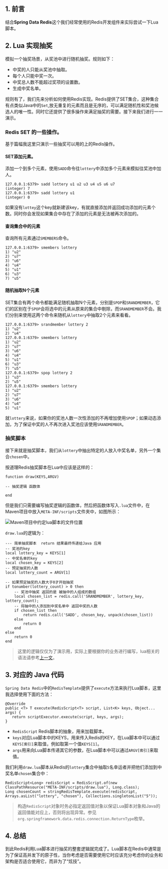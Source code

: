 ## 1. 前言

结合**Spring Data Redis**这个我们经常使用的Redis开发组件来实际尝试一下Lua 脚本。

## 2. Lua 实现抽奖

模拟一个抽奖场景，从奖池中进行随机抽奖。规则如下：

- 中奖的人只能从奖池中抽取。
- 每个人只能中奖一次。
- 中奖总人数不能超过奖项的设置数。
- 生成中奖名单。

规则有了，我们先来分析如何使用Redis实现。Redis提供了SET集合，这种集合有点类似Java中的`Set`,放无重复的元素而且是无序的，可以满足随机性和奖池候选人的唯一性。同时它还提供了很多操作来满足抽奖的需要。接下来我们进行一一演示。

### Redis SET 的一些操作。

基于篇幅我这里只演示一些抽奖可以用的上的Redis操作。

#### SET添加元素。

添加一个到多个元素，使用`SADD`命令往`lottery`中添加多个元素来模拟往奖池中加人。

```
127.0.0.1:6379> sadd lottery u1 u2 u3 u4 u5 u6 u7
(integer) 7
127.0.0.1:6379> sadd lottery u1
(integer) 0
```

如果没有`lottey`这个key就新建该key，有就直接添加并返回成功添加的元素个数。同时你会发现如果集合中存在了添加的元素是无法被再次添加的。

#### 查询集合中的元素

查询所有元素通过`SMEMBERS`命令。

```
127.0.0.1:6379> smembers lottery
1) "u2"
2) "u7"
3) "u6"
4) "u4"
5) "u1"
6) "u3"
7) "u5"
```

#### 随机抽取N个元素

SET集合有两个命令都能满足随机抽取N个元素，分别是`SPOP`和`SRANDMEMBER`，它们的区别在于`SPOP`会将选中的元素从原来的集合中剔除，而`SRANDMEMBER`不会。我们分别来使用这两个命令来随机从`lottery`中抽取2个元素来看看。

```
127.0.0.1:6379> srandmember lottery 2
1) "u2"
2) "u4"
127.0.0.1:6379> smembers lottery
1) "u2"
2) "u7"
3) "u6"
4) "u4"
5) "u1"
6) "u3"
7) "u5"
127.0.0.1:6379> spop lottery 2
1) "u3"
2) "u5"
127.0.0.1:6379> smembers lottery
1) "u2"
2) "u7"
3) "u6"
4) "u4"
5) "u1"
```

就`lottery`来说，如果你的奖池人数一次性添加的不再增加使用`SPOP`；如果动态添加，为了保证中奖的人不再次进入奖池应该使用`SRANDMEMBER`。

### 抽奖脚本

接下来就是抽奖脚本，我们从`lottery`中抽出特定的人放入中奖名单，另外一个集合`chosen`中。

按道理Redis抽奖脚本在Lua中应该是这样的：

```
function draw(KEYS,ARGV) 

-- 抽奖逻辑 函数体

end
```

但是我们只需要编写抽奖逻辑的函数体，然后把函数体写入`.lua`文件中，在Maven项目中放入`META-INF/scripts`文件夹中，如图所示：

![Maven项目中约定lua脚本的文件位置](https://asset.felord.cn/blog/20201018232847.png)

`draw.lua`的逻辑为：

```
--- 简单抽奖脚本  return 结果最终传递给Java 应用
-- 奖池的key
local lottery_key = KEYS[1]
-- 中奖名单的key
local chosen_key = KEYS[2]
-- 预定抽奖的人数
local lottery_count = ARGV[1]

-- 如果预定抽奖的人数大于0才开始抽奖
if tonumber(lottery_count) > 0 then
    -- 奖池中抽奖 返回的是 被抽中的人组成的数组
    local chosen_list = redis.call('SRANDMEMBER', lottery_key, lottery_count);
    -- 将抽中的人添加到中奖名单中 返回中奖的人数
    if chosen_list then
        return redis.call('SADD', chosen_key, unpack(chosen_list))
    else
        return 0
    end
else
    return 0
end
```

> 这里的逻辑仅仅为了演示用，实际上要根据你的业务进行编写，lua相关的语法请参考[上一文](https://mp.weixin.qq.com/s/k0T6M1_gUvnBmviM0GGFKg)。

## 3. 对应的 Java 代码

`Spring Data Redis`中的`RedisTemplate`提供了`execute`方法来执行Lua脚本，这里我选择使用下面的方法：

```
@Override
public <T> T execute(RedisScript<T> script, List<K> keys, Object... args) {
   return scriptExecutor.execute(script, keys, args);
}
```

- `RedisScript` Redis脚本的抽象，用来加载脚本。
- `keys`对应Lua脚本中的KEYS，用来传入Redis的KEY，在Lua脚本中可以通过 `KEYS[索引]`来取值，例如取第一个值`KEYS[1]`。
- `args`用来向Lua脚本传递其它的参数，在Lua脚本中可以通过`ARGV[索引]`来取值。

我们利用`draw.lua`脚本从Redis的`lottery`集合中抽取`5`名幸运者并把他们添加到中奖名单`chosen`集合中：

```
RedisScript<Long> redisScript = RedisScript.of(new ClassPathResource("META-INF/scripts/draw.lua"), Long.class);
Long chosenCount = stringRedisTemplate.execute(redisScript, Arrays.asList("lottery", "chosen"), Collections.singletonList("5"));
```

> 构造`RedisScript`对象时务必指定返回值对象以保证Lua脚本对象和Java的返回值能对应上，否则将出现异常。参见`org.springframework.data.redis.connection.ReturnType`枚举。

## 4. 总结

到此Redis利用Lua脚本进行抽奖的整套逻辑就完成了。Lua脚本在Redis中通常是为了保证高并发下的原子性，当你考虑是否需要使用它时应该充分考虑你的业务和架构是否适合使用它，而非为了“炫技”。